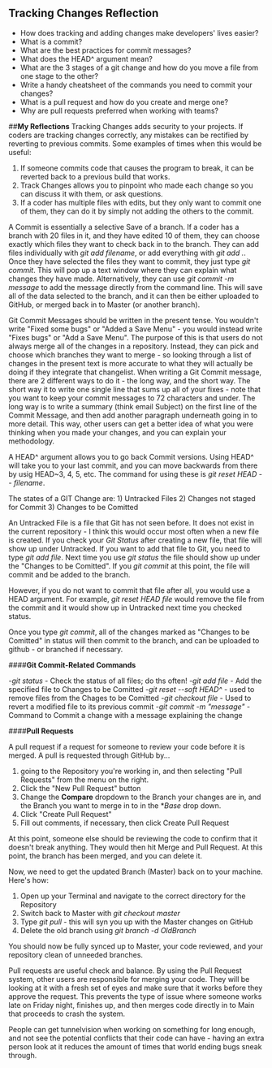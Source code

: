 ## Tracking Changes Reflection

- How does tracking and adding changes make developers' lives easier?
- What is a commit?
- What are the best practices for commit messages?
- What does the HEAD^ argument mean?
- What are the 3 stages of a git change and how do you move a file from one stage to the other?
- Write a handy cheatsheet of the commands you need to commit your changes?
- What is a pull request and how do you create and merge one?
- Why are pull requests preferred when working with teams?


##**My Reflections**
Tracking Changes adds security to your projects. If coders are tracking changes correctly, any mistakes can be rectified by reverting to previous commits. Some examples of times when this would be useful:

1) If someone commits code that causes the program to break, it can be reverted back to a previous build that works. 
2) Track Changes allows you to pinpoint who made each change so you can discuss it with them, or ask questions.
3) If a coder has multiple files with edits, but they only want to commit one of them, they can do it by simply not adding the others to the commit. 

A Commit is essentially a selective Save of a branch. If a coder has a branch with 20 files in it, and they have edited 10 of them, they can choose exactly which files they want to check back in to the branch. They can add files individually with *git add filename*, or add everything with *git add .*. Once they have selected the files they want to commit, they just type *git commit*. This will pop up a text window where they can explain what changes they have made. Alternatively, they can use *git commit -m message* to add the message directly from the command line. This will save all of the data selected to the branch, and it can then be either uploaded to GitHub, or merged back in to Master (or another branch).

Git Commit Messages should be written in the present tense. You wouldn't write "Fixed some bugs" or "Added a Save Menu" - you would instead write "Fixes bugs" or "Add a Save Menu". The purpose of this is that users do not always merge all of the changes in a repository. Instead, they can pick and choose which branches they want to merge - so looking through a list of changes in the present text is more accurate to what they will actually be doing if they integrate that changelist. When writing a Git Commit message, there are 2 different ways to do it - the long way, and the short way. The short way it to write one single line that sums up all of your fixes - note that you want to keep your commit messages to 72 characters and under. The long way is to write a summary (think email Subject) on the first line of the Commit Message, and then add another paragraph underneath going in to more detail. This way, other users can get a better idea of what you were thinking when you made your changes, and you can explain your methodology. 

A HEAD^ argument allows you to go back Commit versions. Using HEAD^ will take you to your last commit, and you can move backwards from there by usig HEAD~3, 4, 5, etc. The command for using these is *git reset HEAD -- filename*. 

The states of a GIT Change are:
	1) Untracked Files
	2) Changes not staged for Commit
	3) Changes to be Comitted

An Untracked File is a file that Git has not seen before. It does not exist in the current repository - I think this would occur most often when a new file is created. If you check your *Git Status* after creating a new file, that file will show up under Untracked. If you want to add that file to Git, you need to type *git add file*. Next time you use *git status* the file should show up under the "Changes to be Comitted". If you *git commit* at this point, the file will commit and be added to the branch. 

However, if you do not want to commit that file after all, you would use a HEAD argument. For example, *git reset HEAD file* would remove the file from the commit and it would show up in Untracked next time you checked status. 

Once you type *git commit*, all of the changes marked as "Changes to be Comitted" in status will then commit to the branch, and can be uploaded to github - or branched if necessary. 

####**Git Commit-Related Commands**

*-git status* - Check the status of all files; do ths often!
*-git add file* - Add the specified file to Changes to be Comitted
*-git reset --soft HEAD^* - used to remove files from the Chages to be Comitted
*-git checkout file* - Used to revert a modified file to its previous commit
*-git commit -m "message"* - Command to Commit a change with a message explaining the change

####**Pull Requests**

A pull request if a request for someone to review your code before it is merged. A pull is requested through GitHub by...

1)  going to the Repository you're working in, and then selecting "Pull Requests" from the menu on the right. 
2) Click the "New Pull Request" button
3) Change the **Compare** dropdown to the Branch your changes are in, and the Branch you want to merge in to in the **Base* drop down. 
4) Click "Create Pull Request"
5) Fill out comments, if necessary, then click Create Pull Request

At this point, someone else should be reviewing the code to confirm that it doesn't break anything. They would then hit Merge and Pull Request. At this point, the branch has been merged, and you can delete it. 

Now, we need to get the updated Branch (Master) back on to your machine. Here's how:

1) Open up your Terminal and navigate to the correct directory for the Repository
2) Switch back to Master with *git checkout master*
3) Type *git pull* - this will syn you up with the Master changes on GitHub
4) Delete the old branch using *git branch -d OldBranch*

You should now be fully synced up to Master, your code reviewed, and your repository clean of unneeded branches. 

Pull requests are useful check and balance. By using the Pull Request system, other users are responsible for merging your code. They will be looking at it with a fresh set of eyes and make sure that it works before they approve the request. This prevents the type of issue where someone works late on Friday night, finishes up, and then merges code directly in to Main that proceeds to crash the system. 

People can get tunnelvision when working on something for long enough, and not see the potential conflicts that their code can have - having an extra person look at it reduces the amount of times that world ending bugs sneak through. 